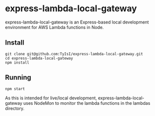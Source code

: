 # express-lambda-local-gateway

express-lambda-local-gateway is an Express-based local development environment for AWS Lambda functions in Node.

## Install

```
git clone git@github.com:TyIsI/express-lambda-local-gateway.git
cd express-lambda-local-gateway
npm install
```

## Running

```
npm start
```

As this is intended for live/local development, express-lambda-local-gateway uses NodeMon to monitor the lambda functions in the lambdas directory.
